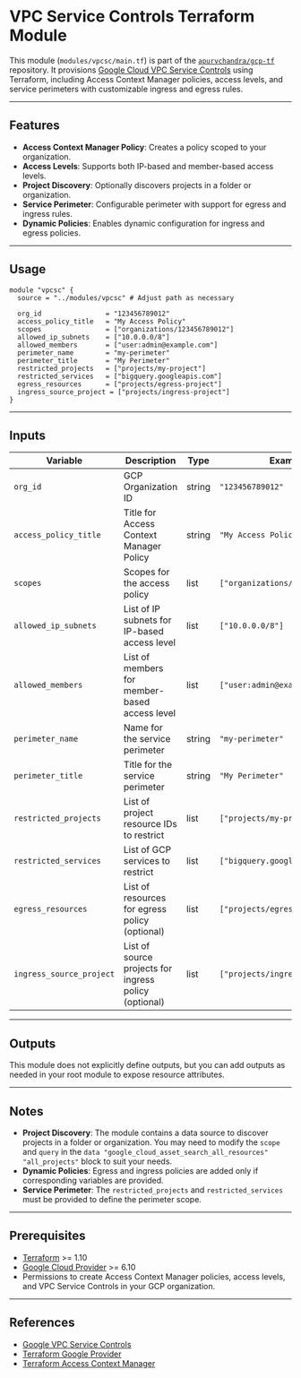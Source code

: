 # VPC Service Controls Terraform Module

This module (`modules/vpcsc/main.tf`) is part of the [`apurvchandra/gcp-tf`](https://github.com/apurvchandra/gcp-tf) repository. It provisions [Google Cloud VPC Service Controls](https://cloud.google.com/vpc-service-controls/) using Terraform, including Access Context Manager policies, access levels, and service perimeters with customizable ingress and egress rules.

---

## Features

- **Access Context Manager Policy**: Creates a policy scoped to your organization.
- **Access Levels**: Supports both IP-based and member-based access levels.
- **Project Discovery**: Optionally discovers projects in a folder or organization.
- **Service Perimeter**: Configurable perimeter with support for egress and ingress rules.
- **Dynamic Policies**: Enables dynamic configuration for ingress and egress policies.

---

## Usage

```hcl
module "vpcsc" {
  source = "../modules/vpcsc" # Adjust path as necessary

  org_id                = "123456789012"
  access_policy_title   = "My Access Policy"
  scopes                = ["organizations/123456789012"]
  allowed_ip_subnets    = ["10.0.0.0/8"]
  allowed_members       = ["user:admin@example.com"]
  perimeter_name        = "my-perimeter"
  perimeter_title       = "My Perimeter"
  restricted_projects   = ["projects/my-project"]
  restricted_services   = ["bigquery.googleapis.com"]
  egress_resources      = ["projects/egress-project"]
  ingress_source_project = ["projects/ingress-project"]
}
```

---

## Inputs

| Variable                  | Description                                                        | Type     | Example                       | Required |
|---------------------------|--------------------------------------------------------------------|----------|-------------------------------|----------|
| `org_id`                  | GCP Organization ID                                                | string   | `"123456789012"`              | Yes      |
| `access_policy_title`     | Title for Access Context Manager Policy                            | string   | `"My Access Policy"`          | Yes      |
| `scopes`                  | Scopes for the access policy                                      | list     | `["organizations/123456789012"]` | Yes  |
| `allowed_ip_subnets`      | List of IP subnets for IP-based access level                      | list     | `["10.0.0.0/8"]`              | Yes      |
| `allowed_members`         | List of members for member-based access level                     | list     | `["user:admin@example.com"]`  | Yes      |
| `perimeter_name`          | Name for the service perimeter                                    | string   | `"my-perimeter"`              | Yes      |
| `perimeter_title`         | Title for the service perimeter                                   | string   | `"My Perimeter"`              | Yes      |
| `restricted_projects`     | List of project resource IDs to restrict                          | list     | `["projects/my-project"]`     | Yes      |
| `restricted_services`     | List of GCP services to restrict                                  | list     | `["bigquery.googleapis.com"]` | Yes      |
| `egress_resources`        | List of resources for egress policy (optional)                    | list     | `["projects/egress-project"]` | No       |
| `ingress_source_project`  | List of source projects for ingress policy (optional)             | list     | `["projects/ingress-project"]`| No       |

---

## Outputs

This module does not explicitly define outputs, but you can add outputs as needed in your root module to expose resource attributes.

---

## Notes

- **Project Discovery**: The module contains a data source to discover projects in a folder or organization. You may need to modify the `scope` and `query` in the `data "google_cloud_asset_search_all_resources" "all_projects"` block to suit your needs.
- **Dynamic Policies**: Egress and ingress policies are added only if corresponding variables are provided.
- **Service Perimeter**: The `restricted_projects` and `restricted_services` must be provided to define the perimeter scope.

---

## Prerequisites

- [Terraform](https://www.terraform.io/) >= 1.10
- [Google Cloud Provider](https://registry.terraform.io/providers/hashicorp/google/latest) >= 6.10
- Permissions to create Access Context Manager policies, access levels, and VPC Service Controls in your GCP organization.

---

## References

- [Google VPC Service Controls](https://cloud.google.com/vpc-service-controls/docs)
- [Terraform Google Provider](https://registry.terraform.io/providers/hashicorp/google/latest/docs/resources/access_context_manager_service_perimeter)
- [Terraform Access Context Manager](https://registry.terraform.io/providers/hashicorp/google/latest/docs/resources/access_context_manager_access_policy)
